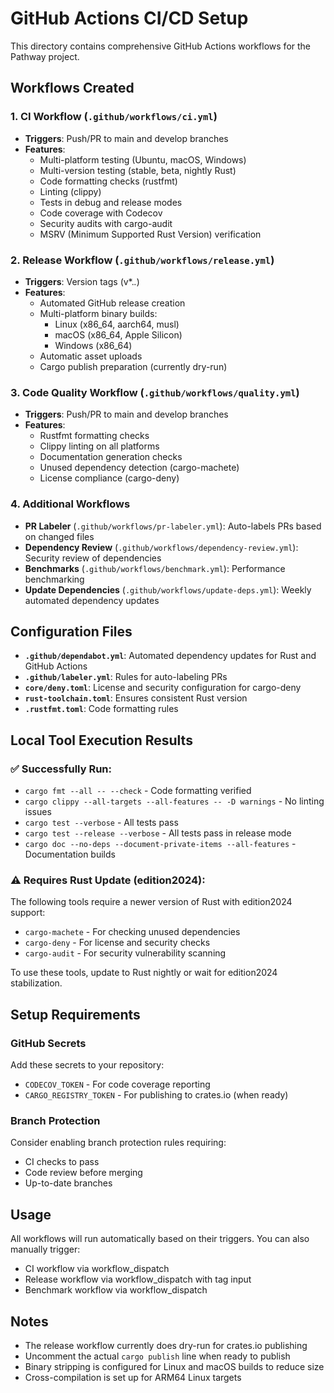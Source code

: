 # GitHub Actions CI/CD Setup

This directory contains comprehensive GitHub Actions workflows for the Pathway project.

## Workflows Created

### 1. CI Workflow (`.github/workflows/ci.yml`)
- **Triggers**: Push/PR to main and develop branches
- **Features**:
  - Multi-platform testing (Ubuntu, macOS, Windows)
  - Multi-version testing (stable, beta, nightly Rust)
  - Code formatting checks (rustfmt)
  - Linting (clippy)
  - Tests in debug and release modes
  - Code coverage with Codecov
  - Security audits with cargo-audit
  - MSRV (Minimum Supported Rust Version) verification

### 2. Release Workflow (`.github/workflows/release.yml`)
- **Triggers**: Version tags (v*.*.*)
- **Features**:
  - Automated GitHub release creation
  - Multi-platform binary builds:
    - Linux (x86_64, aarch64, musl)
    - macOS (x86_64, Apple Silicon)
    - Windows (x86_64)
  - Automatic asset uploads
  - Cargo publish preparation (currently dry-run)

### 3. Code Quality Workflow (`.github/workflows/quality.yml`)
- **Triggers**: Push/PR to main and develop branches
- **Features**:
  - Rustfmt formatting checks
  - Clippy linting on all platforms
  - Documentation generation checks
  - Unused dependency detection (cargo-machete)
  - License compliance (cargo-deny)

### 4. Additional Workflows
- **PR Labeler** (`.github/workflows/pr-labeler.yml`): Auto-labels PRs based on changed files
- **Dependency Review** (`.github/workflows/dependency-review.yml`): Security review of dependencies
- **Benchmarks** (`.github/workflows/benchmark.yml`): Performance benchmarking
- **Update Dependencies** (`.github/workflows/update-deps.yml`): Weekly automated dependency updates

## Configuration Files

- **`.github/dependabot.yml`**: Automated dependency updates for Rust and GitHub Actions
- **`.github/labeler.yml`**: Rules for auto-labeling PRs
- **`core/deny.toml`**: License and security configuration for cargo-deny
- **`rust-toolchain.toml`**: Ensures consistent Rust version
- **`.rustfmt.toml`**: Code formatting rules

## Local Tool Execution Results

### ✅ Successfully Run:
- `cargo fmt --all -- --check` - Code formatting verified
- `cargo clippy --all-targets --all-features -- -D warnings` - No linting issues
- `cargo test --verbose` - All tests pass
- `cargo test --release --verbose` - All tests pass in release mode
- `cargo doc --no-deps --document-private-items --all-features` - Documentation builds

### ⚠️ Requires Rust Update (edition2024):
The following tools require a newer version of Rust with edition2024 support:
- `cargo-machete` - For checking unused dependencies
- `cargo-deny` - For license and security checks
- `cargo-audit` - For security vulnerability scanning

To use these tools, update to Rust nightly or wait for edition2024 stabilization.

## Setup Requirements

### GitHub Secrets
Add these secrets to your repository:
- `CODECOV_TOKEN` - For code coverage reporting
- `CARGO_REGISTRY_TOKEN` - For publishing to crates.io (when ready)

### Branch Protection
Consider enabling branch protection rules requiring:
- CI checks to pass
- Code review before merging
- Up-to-date branches

## Usage

All workflows will run automatically based on their triggers. You can also manually trigger:
- CI workflow via workflow_dispatch
- Release workflow via workflow_dispatch with tag input
- Benchmark workflow via workflow_dispatch

## Notes

- The release workflow currently does dry-run for crates.io publishing
- Uncomment the actual `cargo publish` line when ready to publish
- Binary stripping is configured for Linux and macOS builds to reduce size
- Cross-compilation is set up for ARM64 Linux targets
